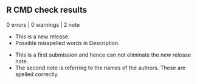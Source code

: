 ## R CMD check results

0 errors | 0 warnings | 2 note

* This is a new release.
* Possible misspelled words in Description.

- This is a first submission and hence can not eliminate the new release note.
- The second note is referring to the names of the authors. These are spelled correctly.
